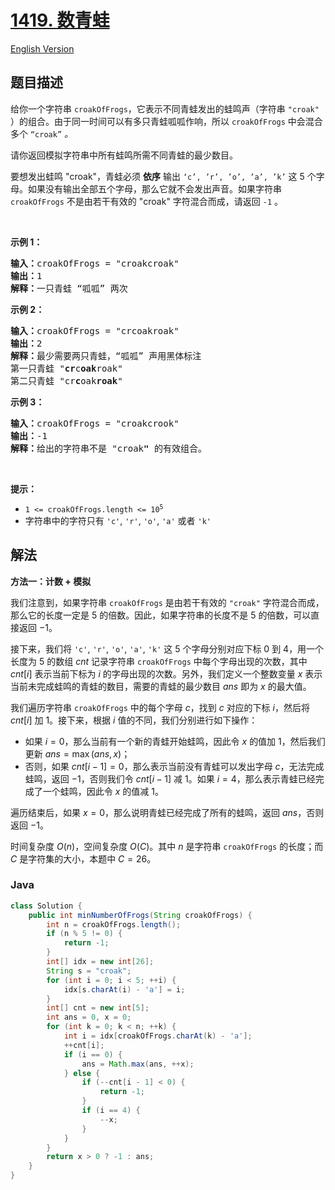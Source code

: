 # [1419. 数青蛙](https://leetcode.cn/problems/minimum-number-of-frogs-croaking)

[English Version](/solution/1400-1499/1419.Minimum%20Number%20of%20Frogs%20Croaking/README_EN.md)

## 题目描述

<p>给你一个字符串 <code>croakOfFrogs</code>，它表示不同青蛙发出的蛙鸣声（字符串 <code>"croak"</code> ）的组合。由于同一时间可以有多只青蛙呱呱作响，所以&nbsp;<code>croakOfFrogs</code> 中会混合多个 <code>“croak”</code> <em>。</em></p>

<p>请你返回模拟字符串中所有蛙鸣所需不同青蛙的最少数目。</p>

<p>要想发出蛙鸣 "croak"，青蛙必须 <strong>依序</strong> 输出 <code>‘c’, ’r’, ’o’, ’a’, ’k’</code> 这 5 个字母。如果没有输出全部五个字母，那么它就不会发出声音。如果字符串 <code>croakOfFrogs</code> 不是由若干有效的 "croak" 字符混合而成，请返回 <code>-1</code> 。</p>

<p>&nbsp;</p>

<p><strong>示例 1：</strong></p>

<pre>
<strong>输入：</strong>croakOfFrogs = "croakcroak"
<strong>输出：</strong>1 
<strong>解释：</strong>一只青蛙 “呱呱” 两次
</pre>

<p><strong>示例 2：</strong></p>

<pre>
<strong>输入：</strong>croakOfFrogs = "crcoakroak"
<strong>输出：</strong>2 
<strong>解释：</strong>最少需要两只青蛙，“呱呱” 声用黑体标注
第一只青蛙 "<strong>cr</strong>c<strong>oak</strong>roak"
第二只青蛙 "cr<strong>c</strong>oak<strong>roak</strong>"
</pre>

<p><strong>示例 3：</strong></p>

<pre>
<strong>输入：</strong>croakOfFrogs = "croakcrook"
<strong>输出：</strong>-1
<strong>解释：</strong>给出的字符串不是 "croak<strong>"</strong> 的有效组合。
</pre>

<p>&nbsp;</p>

<p><strong>提示：</strong></p>

<ul>
	<li><code>1 &lt;= croakOfFrogs.length &lt;= 10<sup>5</sup></code></li>
	<li>字符串中的字符只有 <code>'c'</code>, <code>'r'</code>, <code>'o'</code>, <code>'a'</code> 或者 <code>'k'</code></li>
</ul>

## 解法

**方法一：计数 + 模拟**

我们注意到，如果字符串 `croakOfFrogs` 是由若干有效的 `"croak"` 字符混合而成，那么它的长度一定是 $5$ 的倍数。因此，如果字符串的长度不是 $5$ 的倍数，可以直接返回 $-1$。

接下来，我们将 `'c'`, `'r'`, `'o'`, `'a'`, `'k'` 这 $5$ 个字母分别对应下标 $0$ 到 $4$，用一个长度为 $5$ 的数组 $cnt$ 记录字符串 `croakOfFrogs` 中每个字母出现的次数，其中 $cnt[i]$ 表示当前下标为 $i$ 的字母出现的次数。另外，我们定义一个整数变量 $x$ 表示当前未完成蛙鸣的青蛙的数目，需要的青蛙的最少数目 $ans$ 即为 $x$ 的最大值。

我们遍历字符串 `croakOfFrogs` 中的每个字母 $c$，找到 $c$ 对应的下标 $i$，然后将 $cnt[i]$ 加 $1$。接下来，根据 $i$ 值的不同，我们分别进行如下操作：

-   如果 $i=0$，那么当前有一个新的青蛙开始蛙鸣，因此令 $x$ 的值加 $1$，然后我们更新 $ans = \max(ans, x)$；
-   否则，如果 $cnt[i-1]=0$，那么表示当前没有青蛙可以发出字母 $c$，无法完成蛙鸣，返回 $-1$，否则我们令 $cnt[i-1]$ 减 $1$。如果 $i=4$，那么表示青蛙已经完成了一个蛙鸣，因此令 $x$ 的值减 $1$。

遍历结束后，如果 $x=0$，那么说明青蛙已经完成了所有的蛙鸣，返回 $ans$，否则返回 $-1$。

时间复杂度 $O(n)$，空间复杂度 $O(C)$。其中 $n$ 是字符串 `croakOfFrogs` 的长度；而 $C$ 是字符集的大小，本题中 $C=26$。

### **Java**

```java
class Solution {
    public int minNumberOfFrogs(String croakOfFrogs) {
        int n = croakOfFrogs.length();
        if (n % 5 != 0) {
            return -1;
        }
        int[] idx = new int[26];
        String s = "croak";
        for (int i = 0; i < 5; ++i) {
            idx[s.charAt(i) - 'a'] = i;
        }
        int[] cnt = new int[5];
        int ans = 0, x = 0;
        for (int k = 0; k < n; ++k) {
            int i = idx[croakOfFrogs.charAt(k) - 'a'];
            ++cnt[i];
            if (i == 0) {
                ans = Math.max(ans, ++x);
            } else {
                if (--cnt[i - 1] < 0) {
                    return -1;
                }
                if (i == 4) {
                    --x;
                }
            }
        }
        return x > 0 ? -1 : ans;
    }
}
```
